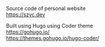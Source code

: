 Source code of personal website \
https://szyc.dev

Built using Hugo using Coder theme \
https://gohugo.io/ \
https://themes.gohugo.io/hugo-coder/
